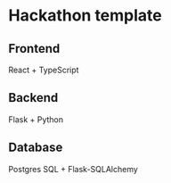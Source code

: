 # Hackathon template

## Frontend
React + TypeScript

## Backend
Flask + Python

## Database
Postgres SQL + Flask-SQLAlchemy